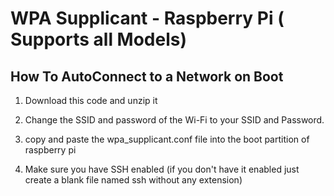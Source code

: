 # WPA Supplicant - Raspberry Pi ( Supports all Models)

## How To AutoConnect to a Network on Boot
1. Download this code and unzip it

2. Change the SSID and password of the Wi-Fi to your SSID and Password.

3. copy and paste the wpa_supplicant.conf file into the boot partition of raspberry pi

4. Make sure you have SSH enabled (if you don't have it enabled just create a blank file named ssh without any extension)
